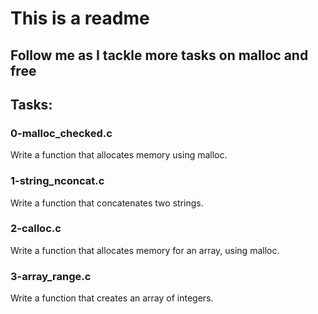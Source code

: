 # This is a readme
## Follow me as I tackle more tasks on malloc and free
## Tasks:
### 0-malloc_checked.c
Write a function that allocates memory using malloc.
### 1-string_nconcat.c
Write a function that concatenates two strings.
### 2-calloc.c
Write a function that allocates memory for an array, using malloc.
### 3-array_range.c
Write a function that creates an array of integers.
